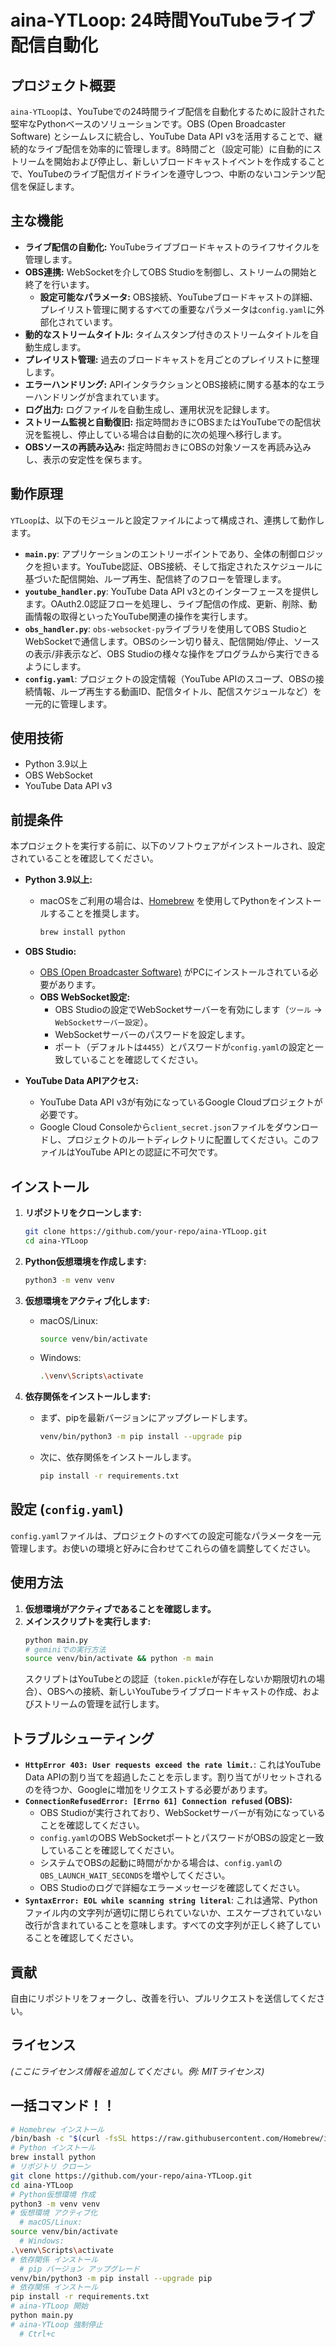 # aina-YTLoop: 24時間YouTubeライブ配信自動化

## プロジェクト概要

`aina-YTLoop`は、YouTubeでの24時間ライブ配信を自動化するために設計された堅牢なPythonベースのソリューションです。OBS (Open Broadcaster Software) とシームレスに統合し、YouTube Data API v3を活用することで、継続的なライブ配信を効率的に管理します。8時間ごと（設定可能）に自動的にストリームを開始および停止し、新しいブロードキャストイベントを作成することで、YouTubeのライブ配信ガイドラインを遵守しつつ、中断のないコンテンツ配信を保証します。

## 主な機能

*   **ライブ配信の自動化:** YouTubeライブブロードキャストのライフサイクルを管理します。
*   **OBS連携:** WebSocketを介してOBS Studioを制御し、ストリームの開始と終了を行います。
    *   **設定可能なパラメータ:** OBS接続、YouTubeブロードキャストの詳細、プレイリスト管理に関するすべての重要なパラメータは`config.yaml`に外部化されています。
*   **動的なストリームタイトル:** タイムスタンプ付きのストリームタイトルを自動生成します。
*   **プレイリスト管理:** 過去のブロードキャストを月ごとのプレイリストに整理します。
*   **エラーハンドリング:** APIインタラクションとOBS接続に関する基本的なエラーハンドリングが含まれています。
*   **ログ出力:** ログファイルを自動生成し、運用状況を記録します。
*   **ストリーム監視と自動復旧:** 指定時間おきにOBSまたはYouTubeでの配信状況を監視し、停止している場合は自動的に次の処理へ移行します。
*   **OBSソースの再読み込み:** 指定時間おきにOBSの対象ソースを再読み込みし、表示の安定性を保ちます。

## 動作原理

`YTLoop`は、以下のモジュールと設定ファイルによって構成され、連携して動作します。

-   **`main.py`**: アプリケーションのエントリーポイントであり、全体の制御ロジックを担います。YouTube認証、OBS接続、そして指定されたスケジュールに基づいた配信開始、ループ再生、配信終了のフローを管理します。
-   **`youtube_handler.py`**: YouTube Data API v3とのインターフェースを提供します。OAuth2.0認証フローを処理し、ライブ配信の作成、更新、削除、動画情報の取得といったYouTube関連の操作を実行します。
-   **`obs_handler.py`**: `obs-websocket-py`ライブラリを使用してOBS StudioとWebSocketで通信します。OBSのシーン切り替え、配信開始/停止、ソースの表示/非表示など、OBS Studioの様々な操作をプログラムから実行できるようにします。
-   **`config.yaml`**: プロジェクトの設定情報（YouTube APIのスコープ、OBSの接続情報、ループ再生する動画ID、配信タイトル、配信スケジュールなど）を一元的に管理します。

## 使用技術

*   Python 3.9以上
*   OBS WebSocket
*   YouTube Data API v3

## 前提条件

本プロジェクトを実行する前に、以下のソフトウェアがインストールされ、設定されていることを確認してください。

*   **Python 3.9以上:**
    *   macOSをご利用の場合は、[Homebrew](https://brew.sh/ja/) を使用してPythonをインストールすることを推奨します。
        ```bash
        brew install python
        ```
*   **OBS Studio:**
    *   [OBS (Open Broadcaster Software)](https://obsproject.com/ja) がPCにインストールされている必要があります。
    *   **OBS WebSocket設定:**
        *   OBS Studioの設定でWebSocketサーバーを有効にします（`ツール` -> `WebSocketサーバー設定`）。
        *   WebSocketサーバーのパスワードを設定します。
        *   ポート（デフォルトは`4455`）とパスワードが`config.yaml`の設定と一致していることを確認してください。

*   **YouTube Data APIアクセス:**
    *   YouTube Data API v3が有効になっているGoogle Cloudプロジェクトが必要です。
    *   Google Cloud Consoleから`client_secret.json`ファイルをダウンロードし、プロジェクトのルートディレクトリに配置してください。このファイルはYouTube APIとの認証に不可欠です。

## インストール

1.  **リポジトリをクローンします:**
    ```bash
    git clone https://github.com/your-repo/aina-YTLoop.git
    cd aina-YTLoop
    ```

2.  **Python仮想環境を作成します:**
    ```bash
    python3 -m venv venv
    ```

3.  **仮想環境をアクティブ化します:**
    *   macOS/Linux:
        ```bash
        source venv/bin/activate
        ```
    *   Windows:
        ```bash
        .\venv\Scripts\activate
        ```

4.  **依存関係をインストールします:**
    *   まず、pipを最新バージョンにアップグレードします。
        ```bash
        venv/bin/python3 -m pip install --upgrade pip
        ```
    *   次に、依存関係をインストールします。
        ```bash
        pip install -r requirements.txt
        ```

## 設定 (`config.yaml`)

`config.yaml`ファイルは、プロジェクトのすべての設定可能なパラメータを一元管理します。お使いの環境と好みに合わせてこれらの値を調整してください。

## 使用方法

1.  **仮想環境がアクティブであることを確認します。**
2.  **メインスクリプトを実行します:**
    ```bash
    python main.py
    # geminiでの実行方法
    source venv/bin/activate && python -m main
    ```
    スクリプトはYouTubeとの認証（`token.pickle`が存在しないか期限切れの場合）、OBSへの接続、新しいYouTubeライブブロードキャストの作成、およびストリームの管理を試行します。

## トラブルシューティング

*   **`HttpError 403: User requests exceed the rate limit.`**: これはYouTube Data APIの割り当てを超過したことを示します。割り当てがリセットされるのを待つか、Googleに増加をリクエストする必要があります。
*   **`ConnectionRefusedError: [Errno 61] Connection refused` (OBS):**
    *   OBS Studioが実行されており、WebSocketサーバーが有効になっていることを確認してください。
    *   `config.yaml`のOBS WebSocketポートとパスワードがOBSの設定と一致していることを確認してください。
    *   システムでOBSの起動に時間がかかる場合は、`config.yaml`の`OBS_LAUNCH_WAIT_SECONDS`を増やしてください。
    *   OBS Studioのログで詳細なエラーメッセージを確認してください。
*   **`SyntaxError: EOL while scanning string literal`**: これは通常、Pythonファイル内の文字列が適切に閉じられていないか、エスケープされていない改行が含まれていることを意味します。すべての文字列が正しく終了していることを確認してください。

## 貢献

自由にリポジトリをフォークし、改善を行い、プルリクエストを送信してください。

## ライセンス

*(ここにライセンス情報を追加してください。例: MITライセンス)*

## 一括コマンド！！

```sh
# Homebrew インストール
/bin/bash -c "$(curl -fsSL https://raw.githubusercontent.com/Homebrew/install/HEAD/install.sh)"
# Python インストール
brew install python
# リポジトリ クローン
git clone https://github.com/your-repo/aina-YTLoop.git
cd aina-YTLoop
# Python仮想環境 作成
python3 -m venv venv
# 仮想環境 アクティブ化
  # macOS/Linux:
source venv/bin/activate
  # Windows:
.\venv\Scripts\activate
# 依存関係 インストール
  # pip バージョン アップグレード
venv/bin/python3 -m pip install --upgrade pip
# 依存関係 インストール
pip install -r requirements.txt
# aina-YTLoop 開始
python main.py
# aina-YTLoop 強制停止
  # Ctrl+c
```